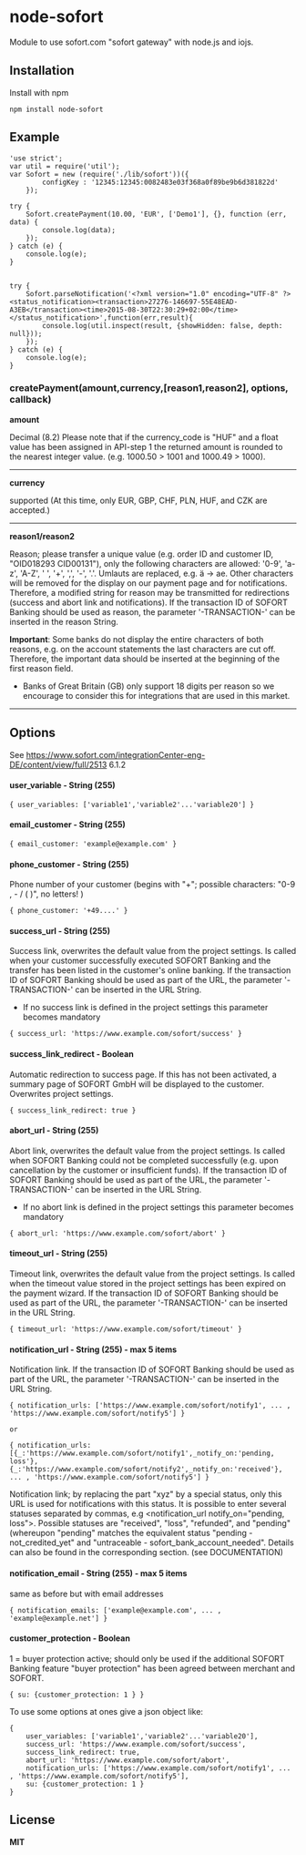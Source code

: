 node-sofort
====

Module to use sofort.com "sofort gateway" with node.js and iojs.


## Installation

Install with npm

    npm install node-sofort

## Example

	'use strict';
	var util = require('util');
	var Sofort = new (require('./lib/sofort'))({
			configKey : '12345:12345:0082483e03f368a0f89be9b6d381822d'
		});

	try {
		Sofort.createPayment(10.00, 'EUR', ['Demo1'], {}, function (err, data) {
			console.log(data);
		});
	} catch (e) {
		console.log(e);
	}


	try {
		Sofort.parseNotification('<?xml version="1.0" encoding="UTF-8" ?><status_notification><transaction>27276-146697-55E48EAD-A3EB</transaction><time>2015-08-30T22:30:29+02:00</time></status_notification>',function(err,result){
			console.log(util.inspect(result, {showHidden: false, depth: null}));
		});
	} catch (e) {
		console.log(e);
	}


### createPayment(amount,currency,[reason1,reason2], options, callback)


**amount** 

Decimal (8.2) Please note that if the currency_code is "HUF" and a float value has been assigned in API-step 1 the returned amount is rounded to the nearest integer value. (e.g. 1000.50 > 1001 and 1000.49 > 1000).

---

**currency** 

supported (At this time, only EUR, GBP, CHF, PLN, HUF, and CZK are accepted.)

---

**reason1/reason2** 

Reason; please transfer a unique value (e.g. order ID and customer ID, "OID018293 CID00131"), only the following characters are allowed: '0-9', 'a-z', 'A-Z', ' ', '+', ',', '-', '.'. Umlauts are replaced, e.g. ä -> ae. Other characters will be removed for the display on our payment page and for notifications. Therefore, a modified string for reason may be transmitted for redirections (success and abort link and notifications). If the transaction ID of SOFORT Banking should be used as reason, the parameter '-TRANSACTION-' can be inserted in the reason String.

**Important**: Some banks do not display the entire characters of both reasons, e.g. on the account statements the last characters are cut off. Therefore, the important data should be inserted at the beginning of the first reason field.

* Banks of Great Britain (GB) only support 18 digits per reason so we encourage to consider this for integrations that are used in this market.

---

## Options

See https://www.sofort.com/integrationCenter-eng-DE/content/view/full/2513 6.1.2

#### user_variable - String (255)

	{ user_variables: ['variable1','variable2'...'variable20'] }
	
#### email_customer - String (255)

	{ email_customer: 'example@example.com' }
	
#### phone_customer  - String (255)
Phone number of your customer (begins with "+"; possible characters: "0-9 , - / ( )", no letters! )

	{ phone_customer: '+49....' }
	
#### success_url - String (255)
Success link, overwrites the default value from the project settings. Is called when your customer successfully executed SOFORT Banking and the transfer has been listed in the customer's online banking. If the transaction ID of SOFORT Banking should be used as part of the URL, the parameter '-TRANSACTION-' can be inserted in the URL String.

* If no success link is defined in the project settings this parameter becomes mandatory

```{ success_url: 'https://www.example.com/sofort/success' }```
	
#### success_link_redirect  - Boolean
Automatic redirection to success page. If this has not been activated, a summary page of SOFORT GmbH will be displayed to the customer. Overwrites project settings.

	{ success_link_redirect: true }
	
#### abort_url - String (255)
Abort link, overwrites the default value from the project settings. Is called when SOFORT Banking could not be completed successfully (e.g. upon cancellation by the customer or insufficient funds). If the transaction ID of SOFORT Banking should be used as part of the URL, the parameter '-TRANSACTION-' can be inserted in the URL String.

* If no abort link is defined in the project settings this parameter becomes mandatory

```{ abort_url: 'https://www.example.com/sofort/abort' }```
	
#### timeout_url - String (255)
Timeout link, overwrites the default value from the project settings. Is called when the timeout value stored in the project settings has been expired on the payment wizard. If the transaction ID of SOFORT Banking should be used as part of the URL, the parameter '-TRANSACTION-' can be inserted in the URL String.

	{ timeout_url: 'https://www.example.com/sofort/timeout' }
	
#### notification_url - String (255) - max 5 items
Notification link. If the transaction ID of SOFORT Banking should be used as part of the URL, the parameter '-TRANSACTION-' can be inserted in the URL String.

	{ notification_urls: ['https://www.example.com/sofort/notify1', ... , 'https://www.example.com/sofort/notify5'] }
	
	or
	
	{ notification_urls: [{_:'https://www.example.com/sofort/notify1',_notify_on:'pending, loss'}, {_:'https://www.example.com/sofort/notify2',_notify_on:'received'}, ... , 'https://www.example.com/sofort/notify5'] }

Notification link; by replacing the part "xyz" by a special status, only this URL is used for notifications with this status. It is possible to enter several statuses separated by commas, e.g  <notification_url notify_on="pending, loss">. Possible statuses are "received", "loss", "refunded", and "pending" (whereupon "pending" matches the equivalent status "pending - not_credited_yet" and "untraceable - sofort_bank_account_needed". Details can also be found in the corresponding section. (see DOCUMENTATION)

#### notification_email - String (255) - max 5 items
same as before but with email addresses
	
	{ notification_emails: ['example@example.com', ... , 'example@example.net'] }
	
#### customer_protection - Boolean
1 = buyer protection active; should only be used if the additional SOFORT Banking feature "buyer protection" has been agreed between merchant and SOFORT.
	
	{ su: {customer_protection: 1 } }
	

To use some options at ones give a json object like:

	{ 
		user_variables: ['variable1','variable2'...'variable20'],
		success_url: 'https://www.example.com/sofort/success',
		success_link_redirect: true,
		abort_url: 'https://www.example.com/sofort/abort',
		notification_urls: ['https://www.example.com/sofort/notify1', ... , 'https://www.example.com/sofort/notify5'],
		su: {customer_protection: 1 }
	}
	
	
## License

**MIT**
